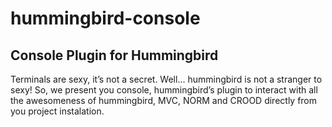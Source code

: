 # hummingbird-console
## Console Plugin for Hummingbird

Terminals are sexy, it’s not a secret. Well... hummingbird is not a stranger to sexy!
So, we present you console, hummingbird’s plugin to interact with all the awesomeness
of hummingbird, MVC, NORM and CROOD directly from you project instalation.
